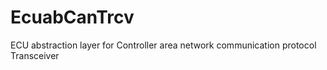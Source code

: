 # EcuabCanTrcv
ECU abstraction layer for Controller area network communication protocol Transceiver
